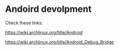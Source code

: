 # Andoird devolpment

Check these links:

https://wiki.archlinux.org/title/Android

https://wiki.archlinux.org/title/Android_Debug_Bridge